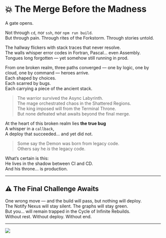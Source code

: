 # 💥 The Merge Before the Madness

A gate opens.

Not through `cd`, nor `ssh`, nor `npm run build`.  
But through pain. Through rites of the Forkstorm. Through stories untold.

The hallway flickers with stack traces that never resolve.  
The walls whisper error codes in Fortran, Pascal… even Assembly.  
Tongues long forgotten — yet somehow still running in prod.

From one broken realm, three paths converged — one by logic, one by cloud, one by command — heroes arrive.  
Each shaped by choices.  
Each scarred by bugs.  
Each carrying a piece of the ancient stack.

> The warrior survived the Async Labyrinth.  
> The mage orchestrated chaos in the Shattered Regions.  
> The king imposed will from the Terminal Throne.  
> But none defeated what awaits beyond the final merge.

At the heart of this broken realm lies **the true bug**  
A whisper in a `callback`,  
A deploy that succeeded... and yet did not.

> Some say the Demon was born from legacy code.  
> Others say he *is* the legacy code.

What’s certain is this:  
He lives in the shadow between CI and CD.  
And his throne… is production.

---

## ⚠️ The Final Challenge Awaits

One wrong move — and the build will pass, but nothing will deploy.  
The Notify Nexus will stay silent. The graphs will stay green.  
But you… will remain trapped in the Cycle of Infinite Rebuilds.  
Without rest. Without deploy. Without end.

---

<a href="./final-boss.md">
  <img src="https://img.shields.io/badge/Descend%20into%20the%20Fires%20of%20Callback%20Hell-8e44ad?style=for-the-badge"/>
</a>
